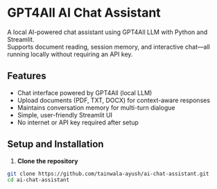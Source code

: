 # GPT4All AI Chat Assistant

A local AI-powered chat assistant using GPT4All LLM with Python and Streamlit.  
Supports document reading, session memory, and interactive chat—all running locally without requiring an API key.

## Features
- Chat interface powered by GPT4All (local LLM)
- Upload documents (PDF, TXT, DOCX) for context-aware responses
- Maintains conversation memory for multi-turn dialogue
- Simple, user-friendly Streamlit UI
- No internet or API key required after setup

## Setup and Installation

1. **Clone the repository**

```bash
git clone https://github.com/tainwala-ayush/ai-chat-assistant.git
cd ai-chat-assistant
